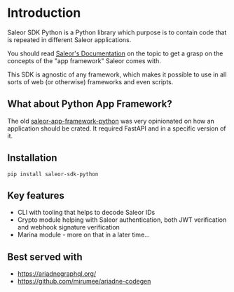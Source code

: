 # Introduction

Saleor SDK Python is a Python library which purpose is to contain code that is repeated in different Saleor applications.

You should read [Saleor's Documentation](https://docs.saleor.io/docs/3.x/developer/extending/overview) on the topic to get a grasp on the concepts of the "app framework" Saleor comes with.

This SDK is agnostic of any framework, which makes it possible to use in all sorts of web (or otherwise) frameworks and even scripts.

## What about Python App Framework?

The old [saleor-app-framework-python](https://github.com/mirumee/saleor-app-framework-python) was very opinionated on how an application should be crated. It required FastAPI and in a specific version of it.  

## Installation

```
pip install saleor-sdk-python
```

## Key features

- CLI with tooling that helps to decode Saleor IDs
- Crypto module helping with Saleor authentication, both JWT verification and webhook signature verification
- Marina module - more on that in a later time...

## Best served with

- https://ariadnegraphql.org/
- https://github.com/mirumee/ariadne-codegen
